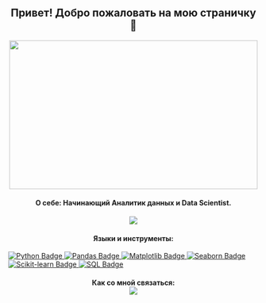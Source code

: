 <h2 align="center">
Привет! Добро пожаловать на мою страничку 👋
</h2>

<div id="header" align="center">
 <img src="https://media.giphy.com/media/v1.Y2lkPTc5MGI3NjExdnl3cXpsNjFlMnZpeTFqOHJwMHhrZW5kYjdhcTZobGRnYnJiN3VxeCZlcD12MV9pbnRlcm5hbF9naWZfYnlfaWQmY3Q9Zw/J3KCHKTEqkZuxAW6OQ/giphy.gif" width="500" height="300"/>
</div>

<h4 align="center">
О себе: Начинающий Аналитик данных и Data Scientist.
</h4>

<div id="badges" align="center">
  <a href="https://www.kaggle.com/kengourette">
    <img src="https://img.shields.io/badge/kaggle-blue?logo=kaggle&logoColor=white&style=for-the-badge"/>
  </a>
</div>

<h4 align="center">
Языки и инструменты:
</h4>

<div id="badges">
  <a href=" ">
    <img src="https://img.shields.io/badge/python-grey?logo=python&logoColor=yellow&style=for-the-badge" alt="Python Badge"/>
  </a>
  <a href=" ">
    <img src="https://img.shields.io/badge/pandas-blue?logo=pandas&logoColor=yellow&style=for-the-badge" alt="Pandas Badge"/>
  </a>
  <a href=" ">
    <img src="https://img.shields.io/badge/matplotlib-orange?logo=matplotlib&logoColor=black&style=for-the-badge" alt="Matplotlib Badge"/>
  </a>
  <a href=" ">
    <img src="https://img.shields.io/badge/seaborn-black?logo=seaborn&logoColor=white&style=for-the-badge" alt="Seaborn Badge"/>
  </a>
  <a href=" ">
    <img src="https://img.shields.io/badge/scikitlearn-orange?logo=scikitlearn&logoColor=blue&style=for-the-badge" alt="Scikit-learn Badge"/>
  </a>
  <a href=" ">
    <img src="https://img.shields.io/badge/sql-grey?logo=postgresql&logoColor=red&style=for-the-badge" alt="SQL Badge"/>
  </a>
</div>


<h4 align="center">
Как со мной связаться:
 <div id="badges">
  <a href="https://t.me/kengourette">
    <img src="https://img.shields.io/badge/telegram-blue?logo=telegram&logoColor=white&style=for-the-badge"/>
  </a>
</div>
</h4>


